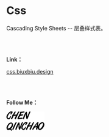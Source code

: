 # Css

Cascading Style Sheets -- 层叠样式表。


<br>
<br>

**Link：**

[css.biuxbiu.design]()

<br>
<br>

**Follow Me：**

[![chenqinchao](img/chenqinchao.png "Chenqinchao")](http://www.biuxbiu.design/?_blank)